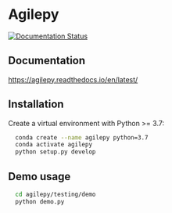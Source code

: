 # Agilepy

[![Documentation Status](https://readthedocs.org/projects/agilepy/badge/?version=latest)](https://agilepy.readthedocs.io/en/latest/?badge=latest)

## Documentation

https://agilepy.readthedocs.io/en/latest/

## Installation

Create a virtual environment with Python >= 3.7:

```bash
  conda create --name agilepy python=3.7
  conda activate agilepy
  python setup.py develop
```

## Demo usage

```bash
  cd agilepy/testing/demo
  python demo.py
```
